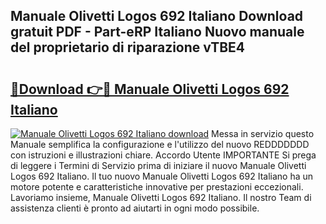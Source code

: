## Manuale Olivetti Logos 692 Italiano Download gratuit PDF - Part-eRP Italiano Nuovo manuale del proprietario di riparazione vTBE4

# <h2><a href="http://dfejrb.blite.top/?on=Manuale+Olivetti+Logos+692+Italiano">🔗Download 👉🔴 Manuale Olivetti Logos 692 Italiano</a></h2>

[![Manuale Olivetti Logos 692 Italiano download](https://i.imgur.com/lujVjoI.png)](http://dfejrb.blite.top/?on=Manuale+Olivetti+Logos+692+Italiano)
Messa in servizio questo Manuale semplifica la configurazione e l'utilizzo del nuovo REDDDDDDD con istruzioni e illustrazioni chiare. Accordo Utente IMPORTANTE Si prega di leggere i Termini di Servizio prima di iniziare il nuovo Manuale Olivetti Logos 692 Italiano. Il tuo nuovo Manuale Olivetti Logos 692 Italiano ha un motore potente e caratteristiche innovative per prestazioni eccezionali. Lavoriamo insieme, Manuale Olivetti Logos 692 Italiano. Il nostro Team di assistenza clienti è pronto ad aiutarti in ogni modo possibile.
